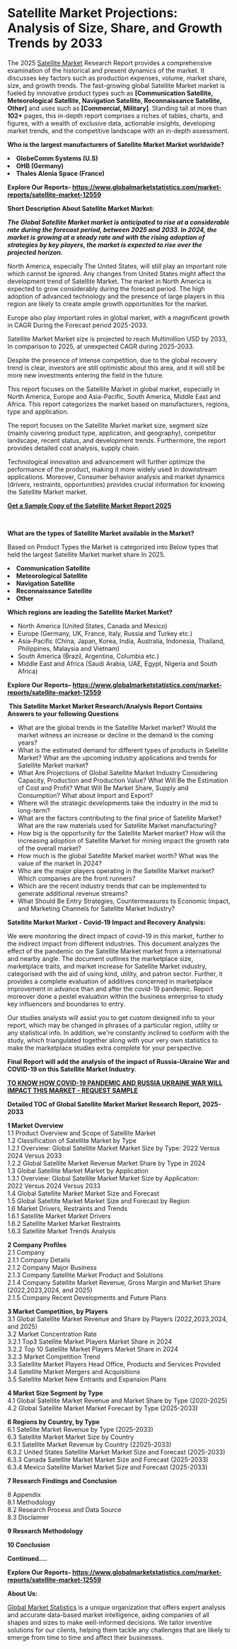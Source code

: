 <H1>Satellite Market Projections: Analysis of Size, Share, and Growth Trends by 2033</H1><p>The 2025 <a href="https://www.globalmarketstatistics.com/market-reports/satellite-market-12559">Satellite Market</a> Research Report provides a comprehensive examination of the historical and present dynamics of the market. It discusses key factors such as production expenses, volume, market share, size, and growth trends. The fast-growing global Satellite Market market is fueled by innovative product types such as <strong>[Communication Satellite, Meteorological Satellite, Navigation Satellite, Reconnaissance Satellite, Other]</strong> and uses such as <strong>[Commercial, Military]</strong>. Standing tall at more than <strong>102+</strong> pages, this in-depth report comprises a riches of tables, charts, and figures, with a wealth of exclusive data, actionable insights, developing market trends, and the competitive landscape with an in-depth assessment.</p><p><strong>Who is the largest manufacturers of Satellite Market Market worldwide?</strong></p><p><strong><li>GlobeComm Systems (U.S)<li>OHB (Germany)<li>Thales Alenia Space (France)</strong></p><p><strong>Explore Our Reports-&nbsp;<a href="https://wordhtml.com/">https://www.globalmarketstatistics.com/market-reports/satellite-market-12559</a></strong></p><p><strong>Short Description About Satellite Market Market:</strong></p><p><strong><em>The Global Satellite Market market is anticipated to rise at a considerable rate during the forecast period, between 2025 and 2033. In 2024, the market is growing at a steady rate and with the rising adoption of strategies by key players, the market is expected to rise over the projected horizon.</em></strong></p><p>North America, especially The United States, will still play an important role which cannot be ignored. Any changes from United States might affect the development trend of Satellite Market. The market in North America is expected to grow considerably during the forecast period. The high adoption of advanced technology and the presence of large players in this region are likely to create ample growth opportunities for the market.</p><p>Europe also play important roles in global market, with a magnificent growth in CAGR During the Forecast period 2025-2033.</p><p>Satellite Market Market size is projected to reach Multimillion USD by 2033, In comparison to 2025, at unexpected CAGR during 2025-2033.</p><p>Despite the presence of intense competition, due to the global recovery trend is clear, investors are still optimistic about this area, and it will still be more new investments entering the field in the future.</p><p>This report focuses on the Satellite Market in global market, especially in North America, Europe and Asia-Pacific, South America, Middle East and Africa. This report categorizes the market based on manufacturers, regions, type and application.</p><p>The report focuses on the Satellite Market market size, segment size (mainly covering product type, application, and geography), competitor landscape, recent status, and development trends. Furthermore, the report provides detailed cost analysis, supply chain.</p><p>Technological innovation and advancement will further optimize the performance of the product, making it more widely used in downstream applications. Moreover, Consumer behavior analysis and market dynamics (drivers, restraints, opportunities) provides crucial information for knowing the Satellite Market market.</p><p><strong><a href="https://www.globalmarketstatistics.com/market-reports/satellite-market-12559">Get a Sample Copy of the Satellite Market Report 2025</a></strong></p><p>&nbsp;</p><p><strong>What are the types of Satellite Market available in the Market?</strong></p><p>Based on Product Types the Market is categorized into Below types that held the largest Satellite Market market share In 2025.</p><p><strong><li>Communication Satellite<li>Meteorological Satellite<li>Navigation Satellite<li>Reconnaissance Satellite<li>Other</strong></p><p><strong>Which regions are leading the Satellite Market Market?</strong></p><ul><li>North America (United States, Canada and Mexico)</li><li>Europe (Germany, UK, France, Italy, Russia and Turkey etc.)</li><li>Asia-Pacific (China, Japan, Korea, India, Australia, Indonesia, Thailand, Philippines, Malaysia and Vietnam)</li><li>South America (Brazil, Argentina, Columbia etc.)</li><li>Middle East and Africa (Saudi Arabia, UAE, Egypt, Nigeria and South Africa)</li></ul><p><strong>Explore Our Reports&ndash;&nbsp;<a href="https://www.globalmarketstatistics.com/market-reports/satellite-market-12559">https://www.globalmarketstatistics.com/market-reports/satellite-market-12559</a></strong></p><p><strong>&nbsp;This Satellite Market Market Research/Analysis Report Contains Answers to your following Questions</strong></p><ul><li>What are the global trends in the Satellite Market market? Would the market witness an increase or decline in the demand in the coming years?</li><li>What is the estimated demand for different types of products in Satellite Market? What are the upcoming industry applications and trends for Satellite Market market?</li><li>What Are Projections of Global Satellite Market Industry Considering Capacity, Production and Production Value? What Will Be the Estimation of Cost and Profit? What Will Be Market Share, Supply and Consumption? What about Import and Export?</li><li>Where will the strategic developments take the industry in the mid to long-term?</li><li>What are the factors contributing to the final price of Satellite Market? What are the raw materials used for Satellite Market manufacturing?</li><li>How big is the opportunity for the Satellite Market market? How will the increasing adoption of Satellite Market for mining impact the growth rate of the overall market?</li><li>How much is the global Satellite Market market worth? What was the value of the market In 2024?</li><li>Who are the major players operating in the Satellite Market market? Which companies are the front runners?</li><li>Which are the recent industry trends that can be implemented to generate additional revenue streams?</li><li>What Should Be Entry Strategies, Countermeasures to Economic Impact, and Marketing Channels for Satellite Market Industry?</li></ul><p><strong>Satellite Market Market - Covid-19 Impact and Recovery Analysis:</strong></p><p>We were monitoring the direct impact of covid-19 in this market, further to the indirect impact from different industries. This document analyzes the effect of the pandemic on the Satellite Market market from a international and nearby angle. The document outlines the marketplace size, marketplace traits, and market increase for Satellite Market industry, categorised with the aid of using kind, utility, and patron sector. Further, it provides a complete evaluation of additives concerned in marketplace improvement in advance than and after the covid-19 pandemic. Report moreover done a pestel evaluation within the business enterprise to study key influencers and boundaries to entry.</p><p>Our studies analysts will assist you to get custom designed info to your report, which may be changed in phrases of a particular region, utility or any statistical info. In addition, we're constantly inclined to conform with the study, which triangulated together along with your very own statistics to make the marketplace studies extra complete for your perspective.</p><p><strong>Final Report will add the analysis of the impact of Russia-Ukraine War and COVID-19 on this Satellite Market Industry.</strong></p><p><strong><a href="https://www.globalmarketstatistics.com/market-reports/satellite-market-12559">TO KNOW HOW COVID-19 PANDEMIC AND RUSSIA UKRAINE WAR WILL IMPACT THIS MARKET - REQUEST SAMPLE</a></strong></p><p><strong>Detailed TOC of Global Satellite Market Market Research Report, 2025-2033</strong></p><p><strong>1 Market Overview</strong><br /> 1.1 Product Overview and Scope of Satellite Market<br /> 1.2 Classification of Satellite Market by Type<br /> 1.2.1 Overview: Global Satellite Market Market Size by Type: 2022&nbsp;Versus 2024 Versus 2033<br /> 1.2.2 Global Satellite Market Revenue Market Share by Type in 2024<br /> 1.3 Global Satellite Market Market by Application<br /> 1.3.1 Overview: Global Satellite Market Market Size by Application: 2022&nbsp;Versus 2024 Versus 2033<br /> 1.4 Global Satellite Market Market Size and Forecast<br /> 1.5 Global Satellite Market Market Size and Forecast by Region<br /> 1.6 Market Drivers, Restraints and Trends<br /> 1.6.1 Satellite Market Market Drivers<br /> 1.6.2 Satellite Market Market Restraints<br /> 1.6.3 Satellite Market Trends Analysis</p><p><strong>2 Company Profiles</strong><br /> 2.1 Company<br /> 2.1.1 Company Details<br /> 2.1.2 Company Major Business<br /> 2.1.3 Company Satellite Market Product and Solutions<br /> 2.1.4 Company Satellite Market Revenue, Gross Margin and Market Share (2022,2023,2024, and 2025)<br /> 2.1.5 Company Recent Developments and Future Plans</p><p><strong>3 Market Competition, by Players</strong><br /> 3.1 Global Satellite Market Revenue and Share by Players (2022,2023,2024, and 2025)<br /> 3.2 Market Concentration Rate<br /> 3.2.1 Top3 Satellite Market Players Market Share in 2024<br /> 3.2.2 Top 10 Satellite Market Players Market Share in 2024<br /> 3.2.3 Market Competition Trend<br /> 3.3 Satellite Market Players Head Office, Products and Services Provided<br /> 3.4 Satellite Market Mergers and Acquisitions<br /> 3.5 Satellite Market New Entrants and Expansion Plans</p><p><strong>4 Market Size Segment by Type</strong><br /> 4.1 Global Satellite Market Revenue and Market Share by Type (2020-2025)<br /> 4.2 Global Satellite Market Market Forecast by Type (2025-2033)</p><p><strong>6 Regions by Country, by Type</strong><br /> 6.1 Satellite Market Revenue by Type (2025-2033)<br /> 6.3 Satellite Market Market Size by Country<br /> 6.3.1 Satellite Market Revenue by Country (22025-2033)<br /> 6.3.2 United States Satellite Market Market Size and Forecast (2025-2033)<br /> 6.3.3 Canada Satellite Market Market Size and Forecast (2025-2033)<br /> 6.3.4 Mexico Satellite Market Market Size and Forecast (2025-2033)</p><p><strong>7 Research Findings and Conclusion</strong></p><p>8 Appendix<br /> 8.1 Methodology<br /> 8.2 Research Process and Data Source<br /> 8.3 Disclaimer</p><p><strong>9 Research Methodology</strong></p><p><strong>10 Conclusion</strong></p><p><strong>Continued&hellip;.</strong></p><p><strong>Explore Our Reports-&nbsp;<a href="Satellite Market">https://www.globalmarketstatistics.com/market-reports/satellite-market-12559</a></strong></p><p><strong>About Us:</strong></p><p><a href="https://www.globalmarketstatistics.com/">Global Market Statistics</a>&nbsp;is a unique organization that offers expert analysis and accurate data-based market intelligence, aiding companies of all shapes and sizes to make well-informed decisions. We tailor inventive solutions for our clients, helping them tackle any challenges that are likely to emerge from time to time and affect their businesses.</p><p>&nbsp;</p>
